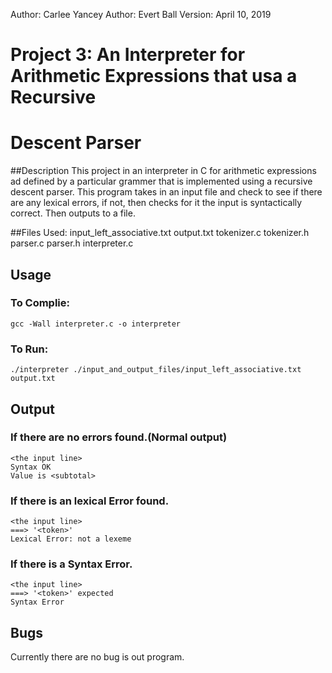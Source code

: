 Author: Carlee Yancey
Author: Evert Ball
Version: April 10, 2019

# Project 3: An Interpreter for Arithmetic Expressions that usa a Recursive 
# Descent Parser

##Description
This project in an interpreter in C for arithmetic expressions ad defined by a 
particular grammer that is implemented using a recursive descent parser. This 
program takes in an input file and check to see if there are any lexical errors,
if not, then checks for it the input is syntactically correct. Then outputs to 
a file.

##Files Used:
input\_left\_associative.txt
output.txt
tokenizer.c
tokenizer.h
parser.c
parser.h
interpreter.c

## Usage
### To Complie:
    gcc -Wall interpreter.c -o interpreter

### To Run:
    ./interpreter ./input_and_output_files/input_left_associative.txt output.txt

## Output
### If there are no errors found.(Normal output)
    
    <the input line>
    Syntax OK
    Value is <subtotal>

### If there is an lexical Error found.
    
    <the input line>
    ===> '<token>'
    Lexical Error: not a lexeme

### If there is a Syntax Error.
    
    <the input line>    
    ===> '<token>' expected
    Syntax Error

## Bugs 
Currently there are no bug is out program.
